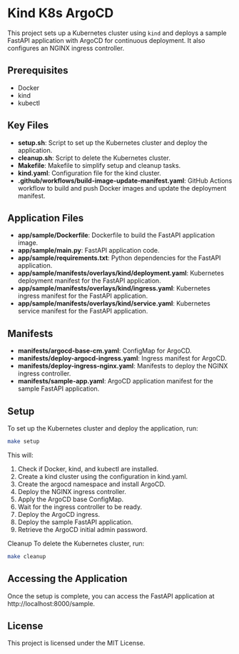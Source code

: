 # Kind K8s ArgoCD

This project sets up a Kubernetes cluster using `kind` and deploys a sample FastAPI application with ArgoCD for continuous deployment. It also configures an NGINX ingress controller.

## Prerequisites

- Docker
- kind
- kubectl

## Key Files

- **setup.sh**: Script to set up the Kubernetes cluster and deploy the application.
- **cleanup.sh**: Script to delete the Kubernetes cluster.
- **Makefile**: Makefile to simplify setup and cleanup tasks.
- **kind.yaml**: Configuration file for the kind cluster.
- **.github/workflows/build-image-update-manifest.yaml**: GitHub Actions workflow to build and push Docker images and update the deployment manifest.

## Application Files

- **app/sample/Dockerfile**: Dockerfile to build the FastAPI application image.
- **app/sample/main.py**: FastAPI application code.
- **app/sample/requirements.txt**: Python dependencies for the FastAPI application.
- **app/sample/manifests/overlays/kind/deployment.yaml**: Kubernetes deployment manifest for the FastAPI application.
- **app/sample/manifests/overlays/kind/ingress.yaml**: Kubernetes ingress manifest for the FastAPI application.
- **app/sample/manifests/overlays/kind/service.yaml**: Kubernetes service manifest for the FastAPI application.

## Manifests

- **manifests/argocd-base-cm.yaml**: ConfigMap for ArgoCD.
- **manifests/deploy-argocd-ingress.yaml**: Ingress manifest for ArgoCD.
- **manifests/deploy-ingress-nginx.yaml**: Manifests to deploy the NGINX ingress controller.
- **manifests/sample-app.yaml**: ArgoCD application manifest for the sample FastAPI application.

## Setup

To set up the Kubernetes cluster and deploy the application, run:

```sh
make setup
```

This will:

1. Check if Docker, kind, and kubectl are installed.
1. Create a kind cluster using the configuration in kind.yaml.
1. Create the argocd namespace and install ArgoCD.
1. Deploy the NGINX ingress controller.
1. Apply the ArgoCD base ConfigMap.
1. Wait for the ingress controller to be ready.
1. Deploy the ArgoCD ingress.
1. Deploy the sample FastAPI application.
1. Retrieve the ArgoCD initial admin password.

Cleanup
To delete the Kubernetes cluster, run:

```sh
make cleanup
```

## Accessing the Application

Once the setup is complete, you can access the FastAPI application at http://localhost:8000/sample.

## License

This project is licensed under the MIT License.
